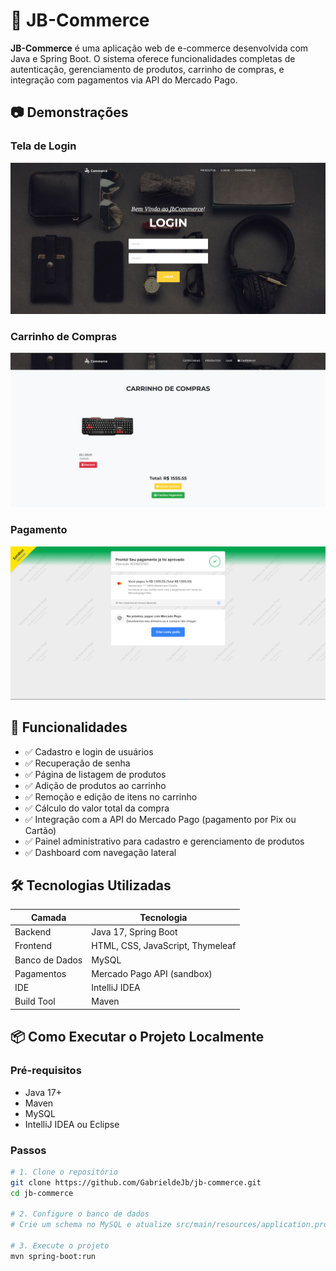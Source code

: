 # 🛒 JB-Commerce

**JB-Commerce** é uma aplicação web de e-commerce desenvolvida com Java e Spring Boot. O sistema oferece funcionalidades completas de autenticação, gerenciamento de produtos, carrinho de compras, e integração com pagamentos via API do Mercado Pago.

## 📷 Demonstrações

### Tela de Login
![Login](https://github.com/GabrieldeJB/jbcommerce/blob/main/src/main/webapp/assets/img/screenshots/Login.png?raw=true)

### Carrinho de Compras
![Carrinho](https://github.com/GabrieldeJB/jbcommerce/blob/main/src/main/webapp/assets/img/screenshots/Carrinho.png?raw=true)

### Pagamento
![Pagamento](https://github.com/GabrieldeJB/jbcommerce/blob/main/src/main/webapp/assets/img/screenshots/Pagamento.png?raw=true)

## 🚀 Funcionalidades

- ✅ Cadastro e login de usuários
- ✅ Recuperação de senha
- ✅ Página de listagem de produtos
- ✅ Adição de produtos ao carrinho
- ✅ Remoção e edição de itens no carrinho
- ✅ Cálculo do valor total da compra
- ✅ Integração com a API do Mercado Pago (pagamento por Pix ou Cartão)
- ✅ Painel administrativo para cadastro e gerenciamento de produtos
- ✅ Dashboard com navegação lateral

## 🛠️ Tecnologias Utilizadas

| Camada         | Tecnologia                      |
|----------------|----------------------------------|
| Backend        | Java 17, Spring Boot             |
| Frontend       | HTML, CSS, JavaScript, Thymeleaf |
| Banco de Dados | MySQL                            |
| Pagamentos     | Mercado Pago API (sandbox)       |
| IDE            | IntelliJ IDEA                    |
| Build Tool     | Maven                            |

## 📦 Como Executar o Projeto Localmente

### Pré-requisitos

- Java 17+
- Maven
- MySQL
- IntelliJ IDEA ou Eclipse

### Passos

```bash
# 1. Clone o repositório
git clone https://github.com/GabrieldeJb/jb-commerce.git
cd jb-commerce

# 2. Configure o banco de dados
# Crie um schema no MySQL e atualize src/main/resources/application.properties

# 3. Execute o projeto
mvn spring-boot:run
